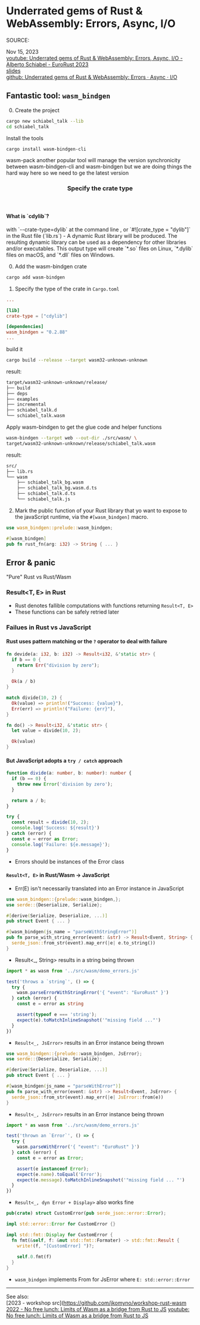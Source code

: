 # Underrated gems of Rust & WebAssembly: Errors, Async, I/O 

SOURCE:

Nov 15, 2023  
[youtube: Underrated gems of Rust & WebAssembly: Errors, Async, I/O - Alberto Schiabel - EuroRust 2023](https://www.youtube.com/watch?v=KPxCsk9lX10)  
[slides](https://jkomyno-eurorust-2023.vercel.app/1)  
[github: Underrated gems of Rust & WebAssembly: Errors · Async · I/O](https://github.com/jkomyno/eurorust-2023)

## Fantastic tool: `wasm_bindgen`

0. Create the project

```sh
cargo new schiabel_talk --lib
cd schiabel_talk
```
Install the tools 

```sh
cargo install wasm-bindgen-cli
```
wasm-pack another popular tool will manage the version synchronicity between wasm-bindgen-cli and wasm-bindgen
but we are doing things the hard way here so we need to ge the latest version 

<article id="text__asides">
<header>
<h3>Specify the crate type</h3>
</header>
<aside>
<h4>What is `cdylib`?</h4>
<p>with 
`--crate-type=dylib` at the command line , 
or `#![crate_type = "dylib"]` in the Rust file (`lib.rs`) -  
A dynamic Rust library will be produced. 
The resulting dynamic library can be used 
as a dependency for other libraries and/or executables. 
This output type will create `*.so` files on Linux, 
`*.dylib` files on macOS, and `*.dll` files on Windows.
</p>
</aside>
<p>

0. Add the wasm-bindgen crate

```sh
cargo add wasm-bindgen
```

1. Specify the type of the crate in `Cargo.toml`

```toml
...

[lib]
crate-type = ["cdylib"]

[dependencies]
wasm_bindgen = "0.2.88"
...
```


build it

```sh
cargo build --release --target wasm32-unknown-unknown 
```

result:

```sh
target/wasm32-unknown-unknown/release/
├── build
├── deps
├── examples
├── incremental
├── schiabel_talk.d
└── schiabel_talk.wasm
```

Apply wasm-bindgen to get the glue code and helper functions

```sh
wasm-bindgen --target web --out-dir ./src/wasm/ \
target/wasm32-unknown-unknown/release/schiabel_talk.wasm                               
```

result:

```sh
src/
├── lib.rs
└── wasm
    ├── schiabel_talk_bg.wasm
    ├── schiabel_talk_bg.wasm.d.ts
    ├── schiabel_talk.d.ts
    └── schiabel_talk.js

```

</p>
<footer>
<p><a href="#top"></a></p>
</footer>
</article>


2. Mark the public function of your Rust library that yo want to 
expose to the javaScript runtime, via the `#[wasm_bindgen]` macro.

```rust
use wasm_bindgen::prelude::wasm_bindgen;

#[wasm_bindgen]
pub fn rust_fn(arg: i32) -> String { ... }
```


## Error & panic

"Pure" Rust vs Rust/Wasm

### Result<T, E> in Rust

- Rust denotes fallible computations with functions returning `Result<T, E>`
- These functions can be safely retried later

### Failues in Rust vs JavaScript

#### Rust uses pattern matching or the `?` operator to deal with failure

```rust 
fn devide(a: i32, b: i32) -> Result<i32, &'static str> {
  if b == 0 {
    return Err("division by zero");
  }

  Ok(a / b)
}

match divide(10, 2) {
  Ok(value) => println!("Success: {value}"),
  Err(err) => println!("Failure: {err}"),
}

fn do() -> Result<i32, &'static str> {
  let value = divide(10, 2);

  Ok(value)
}

```

#### But JavaScript adopts a `try / catch` approach

```ts
function divide(a: number, b: number): number {
  if (b == 0) {
    throw new Error('division by zero');
  } 

  return a / b;
}

try {
  const result = divide(10, 2);
  console.log('Success: ${result}')
} catch (error) {
  const e = error as Error;
  console.log('Failure: ${e.message}');
}
```

- Errors should be instances of the Error class

#### `Result<T, E>` in Rust/Wasm -> JavaScript

- Err(E) isn't necessarily translated into an Error instance in JavaScript

```rust 
use wasm_bindgen::{prelude::wasm_bindgen,};
use serde::{Deserialize, Serialize};

#[derive(Serialize, Deserialize, ...)]
pub struct Event { ... }

#[wasm_bindgen(js_name = "parseWithStringError")]
pub fn parse_with_string_error(event: &str) -> Result<Event, String> {
  serde_json::from_str(event).map_err(|e| e.to_string())
}
```


- Result<_, String> results in a string being thrown

```ts
import * as wasm from '../src/wasm/demo_errors.js'

test('throws a `string`', () => {
  try {
    wasm.parseErrorWithStringError('{ "event": "EuroRust" }')
  } catch (error) {
    const e = error as string

    assert(typeof e === 'string');
    expect(e).toMatchInlineSnapshot('"missing field ..."')
  }
})
```

- `Result<_, JsError>` results in an Error instance being thrown

```rust
use wasm_bindgen::{prelude::wasm_bindgen, JsError};
use serde::{Deserialize, Serialize};

#[derive(Serialize, Deserialize, ...)]
pub struct Event { ... }

#[wasm_bindgen(js_name = "parseWithError")]
pub fn parse_with_error(event: &str) -> Result<Event, JsError> {
  serde_json::from_str(event).map_err(|e| JsError::from(e))
}
```



- `Result<_, JsError>` results in an Error instance being thrown

```ts
import * as wasm from '../src/wasm/demo_errors.js'

test('thrown an `Error`', () => {
  try {
    wasm.parseWithError('{ "event": "EuroRust" }')
  } catch (error) {
    const e = error as Error;

    assert(e instanceof Error);
    expect(e.name).toEqual('Error');
    expect(e.message).toMatchInlineSnapshot('"missing field ... "')
  }
})
```


- `Result<_, dyn Error + Display>` also works fine

```rust
pub(crate) struct CustomError(pub serde_json::error::Error);

impl std::error::Error for CustomError {}

impl std::fmt::Display for CustomError {
  fn fmt(&self, f: &mut std::fmt::Formater) -> std::fmt::Result {
    write!(f, "[CustomError] ")?;
    
    self.0.fmt(f)
  }
}
```

- `wasm_bindgen` implements From<E> for JsError where `E: std::error::Error`










































--- 

See also:  
[2023 - workshop src](https://github.com/jkomyno/workshop-rust-wasm  
[2022 - No free lunch: Limits of Wasm as a bridge from Rust to JS](https://github.com/jkomyno/eurorust-2022)
[youtube: No free lunch: Limits of Wasm as a bridge from Rust to JS](https://www.youtube.com/watch?v=IBzNKh5WGW4)


